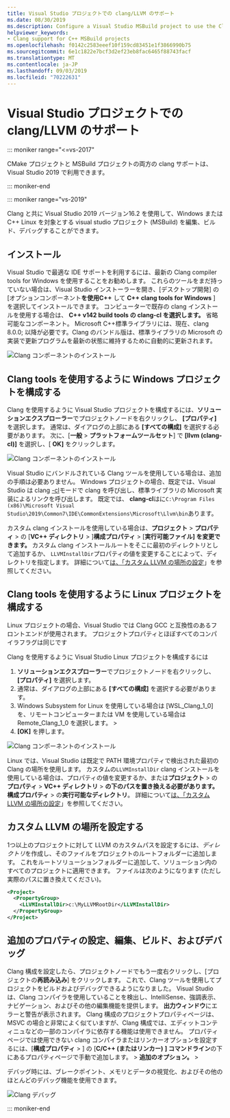 ```yaml
---
title: Visual Studio プロジェクトでの clang/LLVM のサポート
ms.date: 08/30/2019
ms.description: Configure a Visual Studio MSBuild project to use the Clang/LLVM toolchain.
helpviewer_keywords:
- Clang support for C++ MSBuild projects
ms.openlocfilehash: f0142c2583eeef10f159cd83451e1f3866990b75
ms.sourcegitcommit: 6e1c1822e7bcf3d2ef23eb8fac6465f88743facf
ms.translationtype: MT
ms.contentlocale: ja-JP
ms.lasthandoff: 09/03/2019
ms.locfileid: "70222631"
---
```

# <a name="clangllvm-support-in-visual-studio-projects"></a>Visual Studio プロジェクトでの clang/LLVM のサポート

::: moniker range="<=vs-2017"

CMake プロジェクトと MSBuild プロジェクトの両方の clang サポートは、Visual Studio 2019 で利用できます。

::: moniker-end

::: moniker range="vs-2019"

Clang と共に Visual Studio 2019 バージョン16.2 を使用して、Windows またはC++ Linux を対象とする visual studio プロジェクト (MSBuild) を編集、ビルド、デバッグすることができます。

## <a name="install"></a>インストール

Visual Studio で最適な IDE サポートを利用するには、最新の Clang compiler tools for Windows を使用することをお勧めします。 これらのツールをまだ持っていない場合は、Visual Studio インストーラーを開き、[デスクトップ開発] の [オプションコンポーネント**を使用C++** して **C++ clang tools for Windows** ] を選択してインストールできます。 コンピューターで既存の clang インストールを使用する場合は、  **C++ v142 build tools の clang-cl を選択します。** 省略可能なコンポーネント。 Microsoft C++標準ライブラリには、現在、clang 8.0.0; 以降が必要です。Clang のバンドル版は、標準ライブラリの Microsoft の実装で更新プログラムを最新の状態に維持するために自動的に更新されます。 

![Clang コンポーネントのインストール](media/clang-install-vs2019.png)

## <a name="configure-a-windows-project-to-use-clang-tools"></a>Clang tools を使用するように Windows プロジェクトを構成する

Clang を使用するように Visual Studio プロジェクトを構成するには、**ソリューションエクスプローラー**でプロジェクトノードを右クリックし、 **[プロパティ]** を選択します。 通常は、ダイアログの上部にある **[すべての構成]** を選択する必要があります。 次に、[**一般** > **プラットフォームツールセット**] で **[llvm (clang-cl)]** を選択し、[ **OK]** をクリックします。

![Clang コンポーネントのインストール](media/clang-msbuild-prop-page.png)

Visual Studio にバンドルされている Clang ツールを使用している場合は、追加の手順は必要ありません。 Windows プロジェクトの場合、既定では、Visual Studio は clang [-cl](https://llvm.org/devmtg/2014-04/PDFs/Talks/clang-cl.pdf)モードで clang を呼び出し、標準ライブラリの Microsoft 実装によるリンクを呼び出します。 既定では、 **clang-cl**はに`C:\Program Files (x86)\Microsoft Visual Studio\2019\Common7\IDE\CommonExtensions\Microsoft\Llvm\bin`あります。

カスタム clang インストールを使用している場合は、**プロジェクト** > **プロパティ** > の [**VC++ ディレクトリ** > ]**構成プロパティ** > [**実行可能ファイル] を変更できます。** カスタム clang インストールルートをそこに最初のディレクトリとして追加するか、 `LLVMInstallDir`プロパティの値を変更することによって、ディレクトリを指定します。 詳細について[は、「カスタム LLVM の場所の設定](#custom_llvm_location)」を参照してください。

## <a name="configure-a-linux-project-to-use-clang-tools"></a>Clang tools を使用するように Linux プロジェクトを構成する

Linux プロジェクトの場合、Visual Studio では Clang GCC と互換性のあるフロントエンドが使用されます。 プロジェクトプロパティとほぼすべてのコンパイラフラグは同じです

Clang を使用するように Visual Studio Linux プロジェクトを構成するには

1. **ソリューションエクスプローラー**でプロジェクトノードを右クリックし、 **[プロパティ]** を選択します。 
1. 通常は、ダイアログの上部にある **[すべての構成]** を選択する必要があります。 
1. Windows Subsystem for Linux を使用している場合は [WSL_Clang_1_0] を、リモートコンピューターまたは VM を使用している場合は Remote_Clang_1_0 を選択します。 >
1. **[OK]** を押します。

![Clang コンポーネントのインストール](media/clang-msbuild-prop-page.png)

Linux では、Visual Studio は既定で PATH 環境プロパティで検出された最初の Clang の場所を使用します。 カスタムの`LLVMInstallDir` clang インストールを使用している場合は、プロパティの値を変更するか、または**プロジェクト** > の**プロパティ** > **VC++ ディレクトリ** >  **の下のパスを置き換える必要があります。構成プロパティ** > の**実行可能なディレクトリ**。 詳細について[は、「カスタム LLVM の場所の設定](#custom_llvm_location)」を参照してください。

## <a name="custom_llvm_location"></a>カスタム LLVM の場所を設定する

1つ以上のプロジェクトに対して LLVM のカスタムパスを設定するには、*ディレクトリ*を作成し、そのファイルをプロジェクトのルートフォルダーに追加します。 これをルートソリューションフォルダーに追加して、ソリューション内のすべてのプロジェクトに適用できます。 ファイルは次のようになります (ただし実際のパスに置き換えてください)。

```xml
<Project>
  <PropertyGroup>
    <LLVMInstallDir>c:\MyLLVMRootDir</LLVMInstallDir>
  </PropertyGroup>
</Project>
```

## <a name="set-additional-properties-edit-build-and-debug"></a>追加のプロパティの設定、編集、ビルド、およびデバッグ

Clang 構成を設定したら、プロジェクトノードでもう一度右クリックし、[プロジェクトの**再読み込み**] をクリックします。 これで、Clang ツールを使用してプロジェクトをビルドおよびデバッグできるようになりました。 Visual Studio は、Clang コンパイラを使用していることを検出し、IntelliSense、強調表示、ナビゲーション、およびその他の編集機能を提供します。 **出力ウィンドウ**にエラーと警告が表示されます。 Clang 構成のプロジェクトプロパティページは、MSVC の場合と非常によく似ていますが、Clang 構成では、エディットコンティニュなどの一部のコンパイラに依存する機能は使用できません。 プロパティページでは使用できない clang コンパイラまたはリンカーオプションを設定するには、[**構成プロパティ** > ] の [**C/C++ (またはリンカー)** **] コマンドライン**の下にあるプロパティページで手動で追加します。 > **追加のオプション。**  > 

デバッグ時には、ブレークポイント、メモリとデータの視覚化、およびその他のほとんどのデバッグ機能を使用できます。  

![Clang デバッグ](media/clang-debug-msbuild.png)

::: moniker-end
